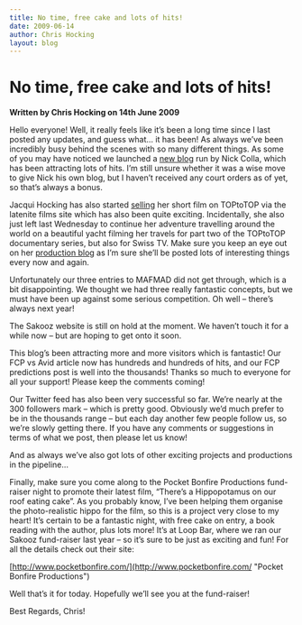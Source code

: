 ```yaml
---
title: No time, free cake and lots of hits!
date: 2009-06-14
author: Chris Hocking
layout: blog
---
```

# No time, free cake and lots of hits!

**Written by Chris Hocking on 14th June 2009**

Hello everyone! Well, it really feels like it’s been a long time since I last posted any updates, and guess what… it has been! As always we’ve been incredibly busy behind the scenes with so many different things. As some of you may have noticed we launched a [new blog](http://nick.latenitefilms.com "Nick Colla") run by Nick Colla, which has been attracting lots of hits. I’m still unsure whether it was a wise move to give Nick his own blog, but I haven’t received any court orders as of yet, so that’s always a bonus.

Jacqui Hocking has also started [selling](http://blog.jacquihocking.com/toptotop-dvd/ "TOPtoTOP") her short film on TOPtoTOP via the latenite films site which has also been quite exciting. Incidentally, she also just left last Wednesday to continue her adventure travelling around the world on a beautiful yacht filming her travels for part two of the TOPtoTOP documentary series, but also for Swiss TV. Make sure you keep an eye out on her [production blog](http://blog.jacquihocking.com/ "Jacqui Hocking's Production Blog") as I’m sure she’ll be posted lots of interesting things every now and again.

Unfortunately our three entries to MAFMAD did not get through, which is a bit disappointing. We thought we had three really fantastic concepts, but we must have been up against some serious competition. Oh well – there’s always next year!

The Sakooz website is still on hold at the moment. We haven’t touch it for a while now – but are hoping to get onto it soon.

This blog’s been attracting more and more visitors which is fantastic! Our FCP vs Avid article now has hundreds and hundreds of hits, and our FCP predictions post is well into the thousands! Thanks so much to everyone for all your support! Please keep the comments coming!

Our Twitter feed has also been very successful so far. We’re nearly at the 300 followers mark – which is pretty good. Obviously we’d much prefer to be in the thousands range – but each day another few people follow us, so we’re slowly getting there. If you have any comments or suggestions in terms of what we post, then please let us know!

And as always we’ve also got lots of other exciting projects and productions in the pipeline…

Finally, make sure you come along to the Pocket Bonfire Productions fund-raiser night to promote their latest film, “There’s a Hippopotamus on our roof eating cake”. As you probably know, I’ve been helping them organise the photo-realistic hippo for the film, so this is a project very close to my heart! It’s certain to be a fantastic night, with free cake on entry, a book reading with the author, plus lots more! It’s at Loop Bar, where we ran our Sakooz fund-raiser last year – so it’s sure to be just as exciting and fun! For all the details check out their site:

[http://www.pocketbonfire.com/](http://www.pocketbonfire.com/ "Pocket Bonfire Productions")

Well that’s it for today. Hopefully we’ll see you at the fund-raiser!

Best Regards, Chris!